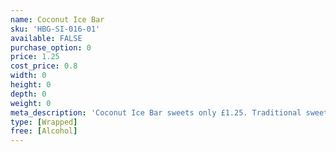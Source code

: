 ```yaml
---
name: Coconut Ice Bar
sku: 'HBG-SI-016-01'
available: FALSE
purchase_option: 0
price: 1.25
cost_price: 0.8
width: 0
height: 0
depth: 0
weight: 0
meta_description: 'Coconut Ice Bar sweets only £1.25. Traditional sweets and more at Humbugs Confectionery Store. Specialists in satisfying your sweet tooth!'
type: [Wrapped]
free: [Alcohol]
---
```

